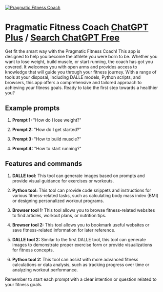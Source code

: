
[![Pragmatic Fitness Coach](https://files.oaiusercontent.com/file-ctnN5EDbtpwPSGFRLhrYmh3G?se=2123-10-17T08%3A28%3A59Z&sp=r&sv=2021-08-06&sr=b&rscc=max-age%3D31536000%2C%20immutable&rscd=attachment%3B%20filename%3D5.png&sig=yMZtHI6PCO9b9AnB%2BT04BRMEsgCLH13vXin4Ax6v06w%3D)](https://chat.openai.com/g/g-gbrtk5209-pragmatic-fitness-coach)

# Pragmatic Fitness Coach [ChatGPT Plus](https://chat.openai.com/g/g-gbrtk5209-pragmatic-fitness-coach) / [Search ChatGPT Free](https://gptcall.net/index.html#/?search=Pragmatic%20Fitness%20Coach)

Get fit the smart way with the Pragmatic Fitness Coach! This app is designed to help you become the athlete you were born to be. Whether you want to lose weight, build muscle, or start running, the coach has got you covered. It welcomes you with open arms and provides access to knowledge that will guide you through your fitness journey. With a range of tools at your disposal, including DALLE models, Python scripts, and browsers, this app offers a comprehensive and tailored approach to achieving your fitness goals. Ready to take the first step towards a healthier you?

## Example prompts

1. **Prompt 1:** "How do I lose weight?"

2. **Prompt 2:** "How do I get started?"

3. **Prompt 3:** "How to build muscle?"

4. **Prompt 4:** "How to start running?"

## Features and commands

1. **DALLE tool:** This tool can generate images based on prompts and provide visual guidance for exercises or workouts.

2. **Python tool:** This tool can provide code snippets and instructions for various fitness-related tasks, such as calculating body mass index (BMI) or designing personalized workout programs.

3. **Browser tool 1:** This tool allows you to browse fitness-related websites to find articles, workout plans, or nutrition tips.

4. **Browser tool 2:** This tool allows you to bookmark useful websites or save fitness-related information for later reference.

5. **DALLE tool 2:** Similar to the first DALLE tool, this tool can generate images to demonstrate proper exercise form or provide visualizations for fitness concepts.

6. **Python tool 2:** This tool can assist with more advanced fitness calculations or data analysis, such as tracking progress over time or analyzing workout performance.

Remember to start each prompt with a clear intention or question related to your fitness goals.



